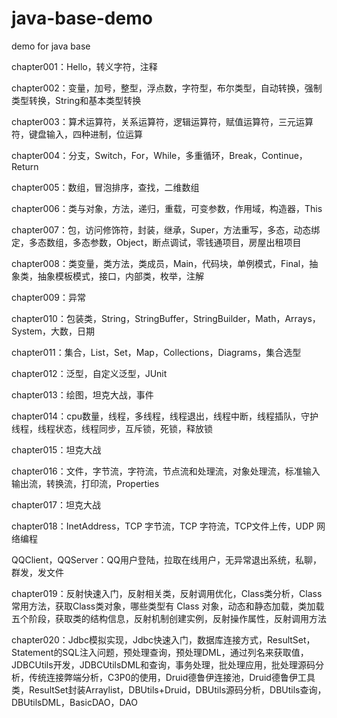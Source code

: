 # java-base-demo
demo for java base

chapter001：Hello，转义字符，注释

chapter002：变量，加号，整型，浮点数，字符型，布尔类型，自动转换，强制类型转换，String和基本类型转换

chapter003：算术运算符，关系运算符，逻辑运算符，赋值运算符，三元运算符，键盘输入，四种进制，位运算

chapter004：分支，Switch，For，While，多重循环，Break，Continue，Return

chapter005：数组，冒泡排序，查找，二维数组

chapter006：类与对象，方法，递归，重载，可变参数，作用域，构造器，This

chapter007：包，访问修饰符，封装，继承，Super，方法重写，多态，动态绑定，多态数组，多态参数，Object，断点调试，零钱通项目，房屋出租项目

chapter008：类变量，类方法，类成员，Main，代码块，单例模式，Final，抽象类，抽象模板模式，接口，内部类，枚举，注解

chapter009：异常

chapter010：包装类，String，StringBuffer，StringBuilder，Math，Arrays，System，大数，日期

chapter011：集合，List，Set，Map，Collections，Diagrams，集合选型

chapter012：泛型，自定义泛型，JUnit

chapter013：绘图，坦克大战，事件

chapter014：cpu数量，线程，多线程，线程退出，线程中断，线程插队，守护线程，线程状态，线程同步，互斥锁，死锁，释放锁

chapter015：坦克大战

chapter016：文件，字节流，字符流，节点流和处理流，对象处理流，标准输入输出流，转换流，打印流，Properties

chapter017：坦克大战

chapter018：InetAddress，TCP 字节流，TCP 字符流，TCP文件上传，UDP 网络编程

QQClient，QQServer：QQ用户登陆，拉取在线用户，无异常退出系统，私聊，群发，发文件

chapter019：反射快速入门，反射相关类，反射调用优化，Class类分析，Class常用方法，获取Class类对象，哪些类型有 Class 对象，动态和静态加载，类加载五个阶段，获取类的结构信息，反射机制创建实例，反射操作属性，反射调用方法

chapter020：Jdbc模拟实现，Jdbc快速入门，数据库连接方式，ResultSet，Statement的SQL注入问题，预处理查询，预处理DML，通过列名来获取值，JDBCUtils开发，JDBCUtilsDML和查询，事务处理，批处理应用，批处理源码分析，传统连接弊端分析，C3P0的使用，Druid德鲁伊连接池，Druid德鲁伊工具类，ResultSet封装Arraylist，DBUtils+Druid，DBUtils源码分析，DBUtils查询，DBUtilsDML，BasicDAO，DAO
